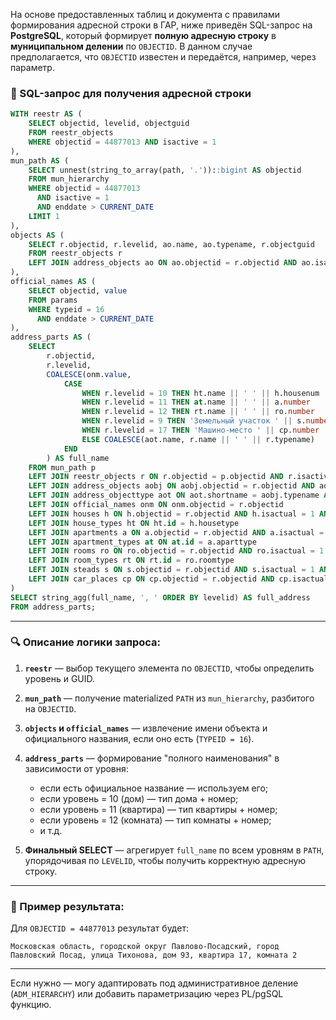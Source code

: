 На основе предоставленных таблиц и документа с правилами формирования адресной строки в ГАР, ниже приведён SQL-запрос на **PostgreSQL**, который формирует **полную адресную строку** в **муниципальном делении** по `OBJECTID`. В данном случае предполагается, что `OBJECTID` известен и передаётся, например, через параметр.

### 🧩 SQL-запрос для получения адресной строки

```sql
WITH reestr AS (
    SELECT objectid, levelid, objectguid
    FROM reestr_objects
    WHERE objectid = 44877013 AND isactive = 1
),
mun_path AS (
    SELECT unnest(string_to_array(path, '.'))::bigint AS objectid
    FROM mun_hierarchy
    WHERE objectid = 44877013
      AND isactive = 1
      AND enddate > CURRENT_DATE
    LIMIT 1
),
objects AS (
    SELECT r.objectid, r.levelid, ao.name, ao.typename, r.objectguid
    FROM reestr_objects r
    LEFT JOIN address_objects ao ON ao.objectid = r.objectid AND ao.isactual = 1 AND ao.isactive = 1
),
official_names AS (
    SELECT objectid, value
    FROM params
    WHERE typeid = 16
      AND enddate > CURRENT_DATE
),
address_parts AS (
    SELECT
        r.objectid,
        r.levelid,
        COALESCE(onm.value, 
            CASE
                WHEN r.levelid = 10 THEN ht.name || ' ' || h.housenum
                WHEN r.levelid = 11 THEN at.name || ' ' || a.number
                WHEN r.levelid = 12 THEN rt.name || ' ' || ro.number
                WHEN r.levelid = 9 THEN 'Земельный участок ' || s.number
                WHEN r.levelid = 17 THEN 'Машино-место ' || cp.number
                ELSE COALESCE(aot.name, r.name || ' ' || r.typename)
            END
        ) AS full_name
    FROM mun_path p
    LEFT JOIN reestr_objects r ON r.objectid = p.objectid AND r.isactive = 1
    LEFT JOIN address_objects aobj ON aobj.objectid = r.objectid AND aobj.isactual = 1 AND aobj.isactive = 1
    LEFT JOIN address_objecttype aot ON aot.shortname = aobj.typename AND aot.level = r.levelid
    LEFT JOIN official_names onm ON onm.objectid = r.objectid
    LEFT JOIN houses h ON h.objectid = r.objectid AND h.isactual = 1 AND h.isactive = 1
    LEFT JOIN house_types ht ON ht.id = h.housetype
    LEFT JOIN apartments a ON a.objectid = r.objectid AND a.isactual = 1 AND a.isactive = 1
    LEFT JOIN apartment_types at ON at.id = a.aparttype
    LEFT JOIN rooms ro ON ro.objectid = r.objectid AND ro.isactual = 1 AND ro.isactive = 1
    LEFT JOIN room_types rt ON rt.id = ro.roomtype
    LEFT JOIN steads s ON s.objectid = r.objectid AND s.isactual = 1 AND s.isactive = 1
    LEFT JOIN car_places cp ON cp.objectid = r.objectid AND cp.isactual = 1 AND cp.isactive = 1
)
SELECT string_agg(full_name, ', ' ORDER BY levelid) AS full_address
FROM address_parts;
```

---

### 🔍 Описание логики запроса:

1. **`reestr`** — выбор текущего элемента по `OBJECTID`, чтобы определить уровень и GUID.
2. **`mun_path`** — получение materialized `PATH` из `mun_hierarchy`, разбитого на `OBJECTID`.
3. **`objects` и `official_names`** — извлечение имени объекта и официального названия, если оно есть (`TYPEID = 16`).
4. **`address_parts`** — формирование "полного наименования" в зависимости от уровня:

    * если есть официальное название — используем его;
    * если уровень = 10 (дом) — тип дома + номер;
    * если уровень = 11 (квартира) — тип квартиры + номер;
    * если уровень = 12 (комната) — тип комнаты + номер;
    * и т.д.
5. **Финальный SELECT** — агрегирует `full_name` по всем уровням в `PATH`, упорядочивая по `LEVELID`, чтобы получить корректную адресную строку.

---

### 📌 Пример результата:

Для `OBJECTID = 44877013` результат будет:

```
Московская область, городской округ Павлово-Посадский, город Павловский Посад, улица Тихонова, дом 93, квартира 17, комната 2
```

---

Если нужно — могу адаптировать под административное деление (`ADM_HIERARCHY`) или добавить параметризацию через PL/pgSQL функцию.
